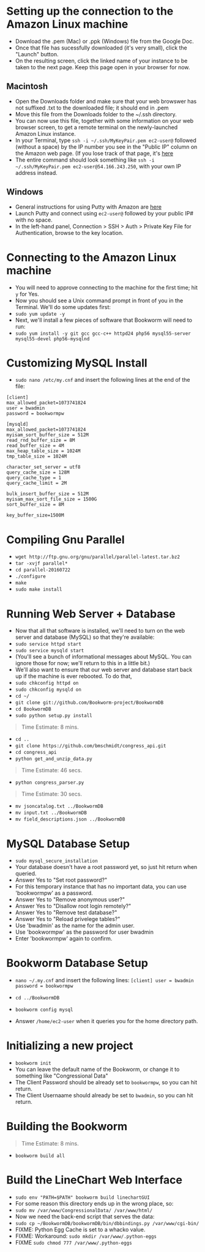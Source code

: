 # Setting up the connection to the Amazon Linux machine
* Download the .pem (Mac) or .ppk (Windows) file from the Google Doc.
* Once that file has sucessfully downloaded (it's very small), click the "Launch" button.
* On the resulting screen, click the linked name of your instance to be taken to the next page. Keep this page open in your browser for now.

## Macintosh
* Open the Downloads folder and make sure that your web browswer has not suffixed .txt to the downloaded file; it should end in .pem
* Move this file from the Downloads folder to the ~/.ssh directory. 
* You can now use this file, together with some information on your web browser screen, to get a remote terminal on the newly-launched Amazon Linux instance.
*  In your Terminal, type `ssh -i ~/.ssh/MyKeyPair.pem ec2-user@` followed (without a space) by the IP number you see in the "Public IP" column on the Amazon web page. (If you lose track of that page, it's [here](https://console.aws.amazon.com/ec2/v2/home?region=us-east-1#Instances)
* The entire command should look something like `ssh -i ~/.ssh/MyKeyPair.pem ec2-user@54.166.243.250`, with your own IP address instead.


## Windows
* General instructions for using Putty with Amazon are [here](http://docs.aws.amazon.com/AWSEC2/latest/UserGuide/putty.html)
* Launch Putty and connect using `ec2-user@` followed by your public IP# with no space.
* In the left-hand panel, Connection > SSH > Auth > Private Key File for Authentication, browse to the key location.

# Connecting to the Amazon Linux machine
* You will need to approve connecting to the machine for the first time; hit `y` for Yes.
* Now you should see a Unix command prompt in front of you in the Terminal. We'll do some updates first:
* `sudo yum update -y`
* Next, we'll install a few pieces of software that Bookworm will need to run:
* `sudo yum install -y git gcc gcc-c++ httpd24 php56 mysql55-server mysql55-devel php56-mysqlnd`

# Customizing MySQL Install

* `sudo nano /etc/my.cnf` and insert the following lines at the end of the file:

```
[client]
max_allowed_packet=1073741824
user = bwadmin
password = bookwormpw

[mysqld]
max_allowed_packet=1073741824
myisam_sort_buffer_size = 512M
read_rnd_buffer_size = 8M
read_buffer_size = 4M
max_heap_table_size = 1024M
tmp_table_size = 1024M

character_set_server = utf8
query_cache_size = 128M
query_cache_type = 1
query_cache_limit = 2M

bulk_insert_buffer_size = 512M
myisam_max_sort_file_size = 1500G
sort_buffer_size = 8M

key_buffer_size=1500M
```

# Compiling Gnu Parallel
* `wget http://ftp.gnu.org/gnu/parallel/parallel-latest.tar.bz2`
* `tar -xvjf parallel*`
* `cd parallel-20160722`
* `./configure`
* `make`
* `sudo make install`

# Running Web Server + Database
* Now that all that software is installed, we'll need to turn on the web server and database (MySQL) so that they're available:
* `sudo service httpd start`
* `sudo service mysqld start`
* (You'll see a bunch of informational messages about MySQL. You can ignore those for now; we'll return to this in a little bit.)
* We'll also want to ensure that our web server and database start back up if the machine is ever rebooted. To do that,
* `sudo chkconfig httpd on`
* `sudo chkconfig mysqld on`
* `cd ~/`
* `git clone git://github.com/Bookworm-project/BookwormDB`
* `cd BookwormDB`
* `sudo python setup.py install`

> Time Estimate: 8 mins.

* `cd ..`
* `git clone https://github.com/bmschmidt/congress_api.git`
* `cd congress_api`
* `python get_and_unzip_data.py`

> Time Estimate: 46 secs.

* `python congress_parser.py`

> Time Estimate: 30 secs.

* `mv jsoncatalog.txt ../BookwormDB`
* `mv input.txt ../BookwormDB`
* `mv field_descriptions.json ../BookwormDB`


# MySQL Database Setup

* `sudo mysql_secure_installation`
* Your database doesn't have a root password yet, so just hit return when queried.
* Answer Yes to "Set root password?"
* For this temporary instance that has no important data, you can use 'bookwormpw' as a password.
* Answer Yes to "Remove anonymous user?"
* Answer Yes to "Disallow root login remotely?"
* Answer Yes to "Remove test database?"
* Answer Yes to "Reload privelege tables?"
* Use 'bwadmin' as the name for the admin user.
* Use 'bookwormpw' as the password for user bwadmin
* Enter 'bookwormpw' again to confirm.

# Bookworm Database Setup

* `nano ~/.my.cnf` and insert the following lines:
`[client]
user = bwadmin
password = bookwormpw`


* `cd ../BookwormDB`
* `bookworm config mysql`
* Answer `/home/ec2-user` when it queries you for the home directory path.

# Initializing a new project

* `bookworm init`
* You can leave the default name of the Bookworm, or change it to something like "Congressional Data"
* The Client Password should be already set to `bookwormpw`, so you can hit return.
* The Client Usernaame should already be set to `bwadmin`, so you can hit return.

# Building the Bookworm
> Time Estimate: 8 mins.

* `bookworm build all`

# Build the LineChart Web Interface
* `sudo env "PATH=$PATH" bookworm build linechartGUI`
* For some reason this directory ends up in the wrong place, so:
* `sudo mv /var/www/CongressionalData/ /var/www/html/`
* Now we need the back-end script that serves the data:
* `sudo cp ~/BookwormDB/bookwormDB/bin/dbbindings.py /var/www/cgi-bin/`
* FIXME: Python Egg Cache is set to a whacko value.
* FIXME: Workaround: `sudo mkdir /var/www/.python-eggs`
* FIXME `sudo chmod 777 /var/www/.python-eggs`

